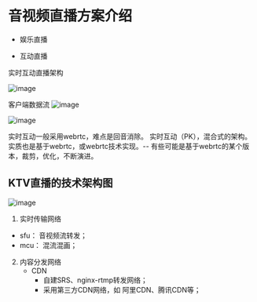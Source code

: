 # 音视频直播方案介绍

* 娱乐直播

* 互动直播

实时互动直播架构

![image](https://github.com/user-attachments/assets/7eaf561e-c326-47a0-8302-7eea69d3fc7b)


客户端数据流
![image](https://github.com/user-attachments/assets/c3125726-fbf1-4f26-8df5-030bd2346341)



![image](https://github.com/user-attachments/assets/ea8ef342-3e4e-4163-9082-6880652b9f82)

实时互动一般采用webrtc，难点是回音消除。 实时互动（PK），混合式的架构。实质也是基于webrtc，或webrtc技术实现。-- 有些可能是基于webrtc的某个版本，裁剪，优化，不断演进。

## KTV直播的技术架构图

![image](https://github.com/user-attachments/assets/e8d42e0f-1445-44c9-95d7-b7999be35c73)

1. 实时传输网络
  * sfu： 音视频流转发；
  * mcu： 混流混画；

2. 内容分发网络
   * CDN
     * 自建SRS、nginx-rtmp转发网络；
     * 采用第三方CDN网络，如 阿里CDN、腾讯CDN等；
